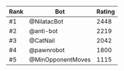 Rank|Bot|Rating
---|---|---
#1|@NilatacBot|2448
#2|@anti-bot|2219
#3|@CatNail|2042
#4|@pawnrobot|1800
#5|@MinOpponentMoves|1115
